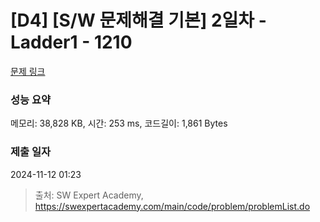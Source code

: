 # [D4] [S/W 문제해결 기본] 2일차 - Ladder1 - 1210 

[문제 링크](https://swexpertacademy.com/main/code/problem/problemDetail.do?contestProbId=AV14ABYKADACFAYh) 

### 성능 요약

메모리: 38,828 KB, 시간: 253 ms, 코드길이: 1,861 Bytes

### 제출 일자

2024-11-12 01:23



> 출처: SW Expert Academy, https://swexpertacademy.com/main/code/problem/problemList.do